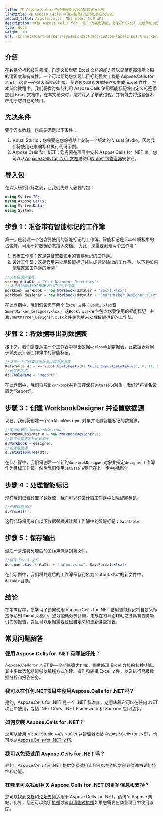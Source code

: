 ```yaml
---
title: 在 Aspose.Cells 中使用智能标记添加自定义标签
linktitle: 在 Aspose.Cells 中使用智能标记添加自定义标签
second_title: Aspose.Cells .NET Excel 处理 API
description: 释放 Aspose.Cells for .NET 的强大功能，为您的 Excel 文档添加自定义标签和智能标记。按照此分步教程创建动态、视觉上有吸引力的报告。
type: docs
weight: 10
url: /zh/net/smart-markers-dynamic-data/add-custom-labels-smart-markers/
---
```

## 介绍
在数据分析和报告领域，自定义和增强 Excel 文档的能力可以显著提高演示文稿的清晰度和有效性。一个可以帮助您实现此目标的强大工具是 Aspose.Cells for .NET，这是一个强大而灵活的库，允许您以编程方式操作和生成 Excel 文件。
在本综合教程中，我们将探讨如何利用 Aspose.Cells 使用智能标记将自定义标签添加到 Excel 文档中。在本文结束时，您将深入了解该过程，并有能力将这些技术应用于您自己的项目。
## 先决条件
要学习本教程，您需要满足以下条件：
1. Visual Studio：您需要在您的机器上安装一个版本的 Visual Studio，因为我们将使用它来编写和执行代码示例。
2.  Aspose.Cells for .NET：您需要在项目中安装 Aspose.Cells for .NET 库。您可以从[Aspose.Cells for .NET 文档](https://reference.aspose.com/cells/net/)或使用[NuGet 包管理器](https://www.nuget.org/packages/Aspose.Cells/)安装它。
## 导入包
在深入研究代码之前，让我们先导入必要的包：
```csharp
using System.IO;
using Aspose.Cells;
using System.Data;
using System;
```
## 步骤 1：准备带有智能标记的工作簿
第一步是创建一个包含要使用的智能标记的工作簿。智能标记是 Excel 模板中的占位符，可用于将数据动态插入文档。
为此，您需要创建两个工作簿：
1. 模板工作簿：这是包含您要使用的智能标记的工作簿。
2. 设计工作簿：这是您用来处理智能标记并生成最终输出的工作簿。
以下是如何创建这些工作簿的示例：
```csharp
//文档目录的路径。
string dataDir = "Your Document Directory";
//从包含智能标记的模板文件实例化工作簿
Workbook workbook = new Workbook(dataDir + "Book1.xlsx");
Workbook designer = new Workbook(dataDir + "SmartMarker_Designer.xlsx");
```
在此示例中，我们假设您有两个 Excel 文件：`Book1.xlsx`和`SmartMarker_Designer.xlsx`。 这`Book1.xlsx`文件包含您要使用的智能标记，并且`SmartMarker_Designer.xlsx`文件是您用来处理智能标记的工作簿。
## 步骤 2：将数据导出到数据表
接下来，我们需要从第一个工作表中导出数据`workbook`到数据表。此数据表将用于填充设计器工作簿中的智能标记。
```csharp
//从第一个工作表导出数据以填充数据表
DataTable dt = workbook.Worksheets[0].Cells.ExportDataTable(0, 0, 11, 5, true);
//设置表名称
dt.TableName = "Report";
```
在此示例中，我们将导出`workbook`并将其存储在`DataTable`对象。我们还将表名设置为“Report”。
## 步骤 3：创建 WorkbookDesigner 并设置数据源
现在，我们将创建一个`WorkbookDesigner`对象并设置智能标记的数据源。
```csharp
//实例化新的 WorkbookDesigner
WorkbookDesigner d = new WorkbookDesigner();
//将工作簿指定给设计器书
d.Workbook = designer;
//设置数据源
d.SetDataSource(dt);
```
在此步骤中，我们将创建一个新的`WorkbookDesigner`对象并指定`designer`工作簿作为目标工作簿。然后我们使用`DataTable`我们在上一步中创建的。
## 步骤 4：处理智能标记
现在我们已经设置了数据源，我们可以在设计器工作簿中处理智能标记。
```csharp
//处理智能标记
d.Process();
```
这行代码将用来自以下数据替换设计器工作簿中的智能标记：`DataTable`.
## 步骤 5：保存输出
最后一步是将处理后的工作簿保存到新文件。
```csharp
//保存 Excel 文件
designer.Save(dataDir + "output.xlsx", SaveFormat.Xlsx);
```
在此示例中，我们将处理后的工作簿保存到名为“output.xlsx”的新文件中。`dataDir`目录。
## 结论
在本教程中，您学习了如何使用 Aspose.Cells for .NET 使用智能标记将自定义标签添加到 Excel 文档中。通过遵循分步指南，您现在可以创建动态且具有视觉吸引力的报告，并且可以根据需要轻松自定义和更新这些报告。
## 常见问题解答
### 使用 Aspose.Cells for .NET 有哪些好处？
Aspose.Cells for .NET 是一个功能强大的库，提供处理 Excel 文档的各种功能。其主要优势包括能够以编程方式创建、操作和转换 Excel 文件，以及执行高级数据分析和报告任务。
### 我可以在任何.NET项目中使用Aspose.Cells for .NET吗？
是的，Aspose.Cells for .NET 是一个 .NET 标准库，这意味着它可以在任何 .NET 项目中使用，包括 .NET Core、.NET Framework 和 Xamarin 应用程序。
### 如何安装 Aspose.Cells for .NET？
您可以使用 Visual Studio 中的 NuGet 包管理器安装 Aspose.Cells for .NET，也可以从[Aspose.Cells for .NET 文档](https://reference.aspose.com/cells/net/).
### 我可以免费试用 Aspose.Cells for .NET 吗？
是的，Aspose.Cells for .NET 提供[免费试用](https://releases.aspose.com/)让您可以在购买之前评估图书馆的特性和功能。
### 在哪里可以找到有关 Aspose.Cells for .NET 的更多信息和支持？
您可以找到[文档](https://reference.aspose.com/cells/net/)和[论坛支持](https://forum.aspose.com/c/cells/9)适用于 Aspose.Cells for .NET，请访问 Aspose 网站。此外，您还可以购买[执照](https://purchase.aspose.com/buy)或者[申请临时执照](https://purchase.aspose.com/temporary-license/)如果您需要在商业项目中使用该库。